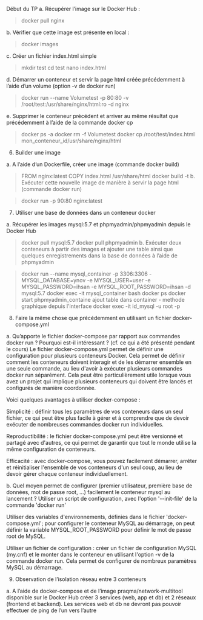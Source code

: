 Début du TP 
a. Récupérer l’image sur le Docker Hub :

   > docker pull nginx
   
b. Vérifier que cette image est présente en local :

   > docker images 
   
c. Créer un fichier index.html simple

   > mkdir test
   > cd test
   > nano index.html
   
d. Démarrer un conteneur et servir la page html créée précédemment à l’aide
d’un volume (option -v de docker run)
   
   > docker run --name Volumetest -p 80:80 -v /root/test:/usr/share/nginx/html:ro -d nginx
   
e. Supprimer le conteneur précédent et arriver au même résultat que
précédemment à l’aide de la commande docker cp
   
   >docker ps -a
   >docker rm -f Volumetest
   >docker cp /root/test/index.html mon_conteneur_id/usr/share/nginx/html

6. Builder une image

a. A l’aide d’un Dockerfile, créer une image (commande docker build)

   >FROM nginx:latest
   >COPY index.html /usr/share/html
   >docker build -t 
b. Exécuter cette nouvelle image de manière à servir la page html (commande
docker run)

   > docker run -p 90:80 nginx:latest

7. Utiliser une base de données dans un conteneur docker

a. Récupérer les images mysql:5.7 et phpmyadmin/phpmyadmin depuis le
Docker Hub

   > docker pull mysql:5.7
   > docker pull phpmyadmin
b. Exécuter deux conteneurs à partir des images et ajouter une table ainsi que
quelques enregistrements dans la base de données à l’aide de phpmyadmin

   > docker run --name mysql_container -p 3306:3306 -MYSQL_DATABASE=ynov -e MYSQL_USER=user -e MYSQL_PASSWORD=ihsan -e MYSQL_ROOT_PASSWORD=ihsan -d mysql:5.7
   > docker exec -it mysql_container bash
   > docker ps
   > docker start phpmyadmin_containe
   > ajout table dans container - methode graphique depuis l'interface
   > docker exec -it id_mysql -u root -p
   
8. Faire la même chose que précédemment en utilisant un fichier docker-compose.yml

a. Qu’apporte le fichier docker-compose par rapport aux commandes docker run ? Pourquoi est-il intéressant ? (cf. ce qui a été présenté pendant le cours)
Le fichier docker-compose.yml permet de définir une configuration pour plusieurs conteneurs Docker. Cela permet de définir comment les conteneurs doivent interagir et de les démarrer ensemble en une seule commande, au lieu d'avoir à exécuter plusieurs commandes docker run séparément. Cela peut être particulièrement utile lorsque vous avez un projet qui implique plusieurs conteneurs qui doivent être lancés et configurés de manière coordonnée.

Voici quelques avantages à utiliser docker-compose :

Simplicité : définir tous les paramètres de vos conteneurs dans un seul fichier, ce qui peut être plus facile à gérer et à comprendre que de devoir exécuter de nombreuses commandes docker run individuelles.

Reproductibilité : le fichier docker-compose.yml peut être versionné et partagé avec d'autres, ce qui permet de garantir que tout le monde utilise la même configuration de conteneurs.

Efficacité : avec docker-compose, vous pouvez facilement démarrer, arrêter et réinitialiser l'ensemble de vos conteneurs d'un seul coup, au lieu de devoir gérer chaque conteneur individuellement.

b. Quel moyen permet de configurer (premier utilisateur, première base de données, mot de passe root, …) facilement le conteneur mysql au lancement ?
Utiliser un script de configuration, avec l'option '--init-file' de la commande 'docker run'

Utiliser des variables d'environnements, définies dans le fichier 'docker-compose.yml'; pour configurer le conteneur MySQL au démarrage, on peut définir la variable MYSQL_ROOT_PASSWORD pour définir le mot de passe root de MySQL.

Utiliser un fichier de configuration : créer un fichier de configuration MySQL (my.cnf) et le monter dans le conteneur en utilisant l'option -v de la commande docker run. Cela permet de configurer de nombreux paramètres MySQL au démarrage.

9. Observation de l’isolation réseau entre 3 conteneurs

a. A l’aide de docker-compose et de l’image praqma/network-multitool disponible sur le Docker Hub créer 3 services (web, app et db) et 2 réseaux (frontend et backend). Les services web et db ne devront pas pouvoir effectuer de ping de l’un vers l’autre
